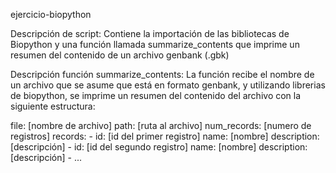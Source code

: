 ejercicio-biopython

Descripción de script:
Contiene la importación de las bibliotecas de Biopython y una función llamada summarize_contents que imprime un resumen del contenido de un archivo genbank (.gbk)

Descripción función summarize_contents:
La función recibe el nombre de un archivo que se asume que está en formato genbank, y utilizando librerias de biopython, se imprime un resumen del contenido del archivo con la siguiente estructura:

file: [nombre de archivo]
path: [ruta al archivo]
num_records: [numero de registros]
records:
		- id: [id del primer registro]
		  name: [nombre]
		  description: [descripción]
		- id: [id del segundo registro]
		  name: [nombre]
		  description: [descripción]
		- ...
